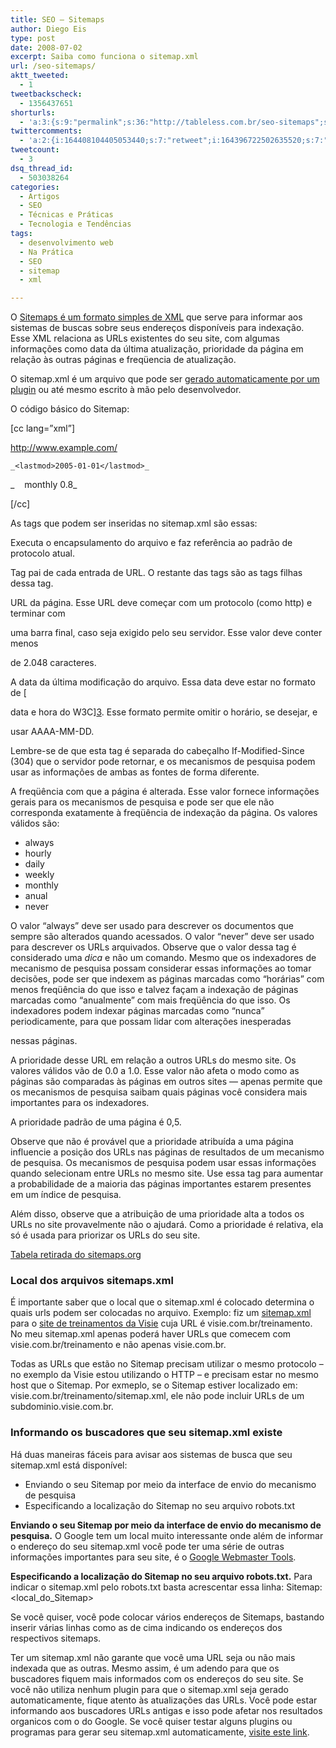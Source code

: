 ```yaml
---
title: SEO – Sitemaps
author: Diego Eis
type: post
date: 2008-07-02
excerpt: Saiba como funciona o sitemap.xml
url: /seo-sitemaps/
aktt_tweeted:
  - 1
tweetbackscheck:
  - 1356437651
shorturls:
  - 'a:3:{s:9:"permalink";s:36:"http://tableless.com.br/seo-sitemaps";s:7:"tinyurl";s:26:"http://tinyurl.com/3bebl89";s:4:"isgd";s:19:"http://is.gd/CpQbnY";}'
twittercomments:
  - 'a:2:{i:164408104405053440;s:7:"retweet";i:164396722502635520;s:7:"retweet";}'
tweetcount:
  - 3
dsq_thread_id:
  - 503038264
categories:
  - Artigos
  - SEO
  - Técnicas e Práticas
  - Tecnologia e Tendências
tags:
  - desenvolvimento web
  - Na Prática
  - SEO
  - sitemap
  - xml

---
```

O [Sitemaps é um formato simples de XML][1] que serve para informar aos sistemas de buscas sobre seus endereços disponíveis para indexação. Esse XML relaciona as URLs existentes do seu site, com algumas informações como data da última atualização, prioridade da página em relação às outras páginas e freqüencia de atualização.

O sitemap.xml é um arquivo que pode ser [gerado automaticamente por um plugin][2] ou até mesmo escrito à mão pelo desenvolvedor.
  
<!--more-->


  
O código básico do Sitemap:
  
[cc lang=&#8221;xml&#8221;]<?xml version="1.0" encoding="UTF-8"?>


  
<urlset xmlns="http://www.sitemaps.org/schemas/sitemap/0.9">
  
<url>
      
<loc>http://www.example.com/</loc>
  
    _<lastmod>2005-01-01</lastmod>_
  
_    <changefreq>monthly</changefreq> <priority>0.8</priority>_
  
</url>
  
</urlset>[/cc]
  
As tags que podem ser inseridas no sitemap.xml são essas:

**<urlset>**
  
Executa o encapsulamento do arquivo e faz referência ao padrão de protocolo atual.

**<url>**
  
Tag pai de cada entrada de URL. O restante das tags são as tags filhas dessa tag.

**<loc>**
  
URL da página. Esse URL deve começar com um protocolo (como http) e terminar com
  
uma barra final, caso seja exigido pelo seu servidor. Esse valor deve conter menos
  
de 2.048 caracteres.

**<lastmod>**
  
A data da última modificação do arquivo. Essa data deve estar no formato de [
  
data e hora do W3C][3]. Esse formato permite omitir o horário, se desejar, e
  
usar AAAA-MM-DD.

Lembre-se de que esta tag é separada do cabeçalho If-Modified-Since (304) que o servidor pode retornar, e os mecanismos de pesquisa podem usar as informações de ambas as fontes de forma diferente.

**<changefreq>**
  
A freqüência com que a página é alterada. Esse valor fornece informações gerais para os mecanismos de pesquisa e pode ser que ele não corresponda exatamente à freqüência de indexação da página. Os valores válidos são:

  * always
  * hourly
  * daily
  * weekly
  * monthly
  * anual
  * never

O valor &#8220;always&#8221; deve ser usado para descrever os documentos que sempre são alterados quando acessados. O valor &#8220;never&#8221; deve ser usado para descrever os URLs arquivados. Observe que o valor dessa tag é considerado uma _dica_ e não um comando. Mesmo que os indexadores de mecanismo de pesquisa possam considerar essas informações ao tomar decisões, pode ser que indexem as páginas marcadas como &#8220;horárias&#8221; com menos freqüência do que isso e talvez façam a indexação de páginas marcadas como &#8220;anualmente&#8221; com mais freqüência do que isso. Os indexadores podem indexar páginas marcadas como &#8220;nunca&#8221; periodicamente, para que possam lidar com alterações inesperadas
  
nessas páginas.

**<priority>**
  
A prioridade desse URL em relação a outros URLs do mesmo site. Os valores válidos vão de 0.0 a 1.0. Esse valor não afeta o modo como as páginas são comparadas às páginas em outros sites — apenas permite que os mecanismos de pesquisa saibam quais páginas você considera mais importantes para os indexadores.

A prioridade padrão de uma página é 0,5.
  
Observe que não é provável que a prioridade atribuída a uma página influencie a posição dos URLs nas páginas de resultados de um mecanismo de pesquisa. Os mecanismos de pesquisa podem usar essas informações quando selecionam entre URLs no mesmo site. Use essa tag para aumentar a probabilidade de a maioria das páginas importantes estarem presentes em um índice de pesquisa.

Além disso, observe que a atribuição de uma prioridade alta a todos os URLs no site provavelmente não o ajudará. Como a prioridade é relativa, ela só é usada para priorizar os URLs do seu site.

[Tabela retirada do sitemaps.org][4]

### Local dos arquivos sitemaps.xml

É importante saber que o local que o sitemap.xml é colocado determina o quais urls podem ser colocadas no arquivo. Exemplo: fiz um [sitemap.xml][5] para o [site de treinamentos da Visie][6] cuja URL é visie.com.br/treinamento. No meu sitemap.xml apenas poderá haver URLs que comecem com visie.com.br/treinamento e não apenas visie.com.br.

Todas as URLs que estão no Sitemap precisam utilizar o mesmo protocolo &#8211; no exemplo da Visie estou utilizando o HTTP &#8211; e precisam estar no mesmo host que o Sitemap. Por exmeplo, se o Sitemap estiver localizado em: visie.com.br/treinamento/sitemap.xml, ele não pode incluir URLs de um subdominio.visie.com.br.

### Informando os buscadores que seu sitemap.xml existe

Há duas maneiras fáceis para avisar aos sistemas de busca que seu sitemap.xml está disponível:

  * Enviando o seu Sitemap por meio da interface de envio do mecanismo de pesquisa
  * Especificando a localização do Sitemap no seu arquivo robots.txt

**Enviando o seu Sitemap por meio da interface de envio do mecanismo de pesquisa.** O Google tem um local muito interessante onde além de informar o endereço do seu sitemap.xml você pode ter uma série de outras informações importantes para seu site, é o [Google Webmaster Tools][7].

**Especificando a localização do Sitemap no seu arquivo robots.txt.** Para indicar o sitemap.xml pelo robots.txt basta acrescentar essa linha: Sitemap: <local\_do\_Sitemap>

Se você quiser, você pode colocar vários endereços de Sitemaps, bastando inserir várias linhas como as de cima indicando os endereços dos respectivos sitemaps.

Ter um sitemap.xml não garante que você uma URL seja ou não mais indexada que as outras. Mesmo assim, é um adendo para que os buscadores fiquem mais informados com os endereços do seu site. Se você não utiliza nenhum plugin para que o sitemap.xml seja gerado automaticamente, fique atento às atualizações das URLs. Você pode estar informando aos buscadores URLs antigas e isso pode afetar nos resultados organicos com o do Google. Se você quiser testar alguns plugins ou programas para gerar seu sitemap.xml automaticamente, [visite este link][2].

 [1]: http://www.sitemaps.org/pt_BR/index.php
 [2]: http://code.google.com/sm_thirdparty.html
 [3]: http://www.w3.org/TR/NOTE-datetime
 [4]: http://www.sitemaps.org/pt_BR/protocol.php
 [5]: http://visie.com.br/treinamento/sitemap.xml
 [6]: http://visie.com.br/treinamento/
 [7]: https://www.google.com/webmasters/tools/
